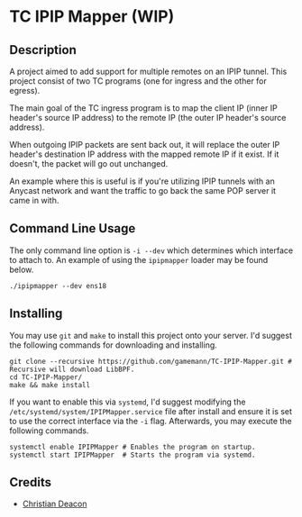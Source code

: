 # TC IPIP Mapper (WIP)
## Description
A project aimed to add support for multiple remotes on an IPIP tunnel. This project consist of two TC programs (one for ingress and the other for egress).

The main goal of the TC ingress program is to map the client IP (inner IP header's source IP address) to the remote IP (the outer IP header's source address).

When outgoing IPIP packets are sent back out, it will replace the outer IP header's destination IP address with the mapped remote IP if it exist. If it doesn't, the packet will go out unchanged.

An example where this is useful is if you're utilizing IPIP tunnels with an Anycast network and want the traffic to go back the same POP server it came in with.

## Command Line Usage
The only command line option is `-i --dev` which determines which interface to attach to. An example of using the `ipipmapper` loader may be found below.

```
./ipipmapper --dev ens18
```

## Installing
You may use `git` and `make` to install this project onto your server. I'd suggest the following commands for downloading and installing.

```
git clone --recursive https://github.com/gamemann/TC-IPIP-Mapper.git # Recursive will download LibBPF.
cd TC-IPIP-Mapper/
make && make install
```

If you want to enable this via `systemd`, I'd suggest modifying the `/etc/systemd/system/IPIPMapper.service` file after install and ensure it is set to use the correct interface via the `-i` flag. Afterwards, you may execute the following commands.

```
systemctl enable IPIPMapper # Enables the program on startup.
systemctl start IPIPMapper  # Starts the program via systemd.
```

## Credits
* [Christian Deacon](https://github.com/gamemann)